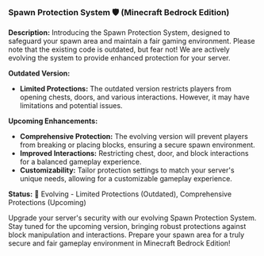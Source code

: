 ### Spawn Protection System 🛡️ (Minecraft Bedrock Edition)

**Description:**
Introducing the Spawn Protection System, designed to safeguard your spawn area and maintain a fair gaming environment. Please note that the existing code is outdated, but fear not! We are actively evolving the system to provide enhanced protection for your server.

**Outdated Version:**
- **Limited Protections:** The outdated version restricts players from opening chests, doors, and various interactions. However, it may have limitations and potential issues.

**Upcoming Enhancements:**
- **Comprehensive Protection:** The evolving version will prevent players from breaking or placing blocks, ensuring a secure spawn environment.
- **Improved Interactions:** Restricting chest, door, and block interactions for a balanced gameplay experience.
- **Customizability:** Tailor protection settings to match your server's unique needs, allowing for a customizable gameplay experience.

**Status:**
🚀 Evolving - Limited Protections (Outdated), Comprehensive Protections (Upcoming)

Upgrade your server's security with our evolving Spawn Protection System. Stay tuned for the upcoming version, bringing robust protections against block manipulation and interactions. Prepare your spawn area for a truly secure and fair gameplay environment in Minecraft Bedrock Edition!
